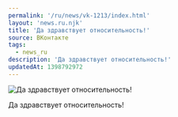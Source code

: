 ```yaml
---
permalink: '/ru/news/vk-1213/index.html'
layout: 'news.ru.njk'
title: 'Да здравствует относительность!'
source: ВКонтакте
tags:
  - news_ru
description: 'Да здравствует относительность!'
updatedAt: 1398792972
---
```

![Да здравствует относительность!](https://sun9-30.userapi.com/impf/tYXcr_jinaGSB-N8Yq8w-t2bXaNzA-BGelUIDQ/3IKMIXkZm50.jpg?size=549x584&quality=96&proxy=1&sign=2be3c5297af6c2c232f107ae00ba95b7&c_uniq_tag=pJWFqVxNDDNYRfG19oZ4dkX1EWbX_QcZL7vcjfUGNy8&type=album)

Да здравствует относительность!

